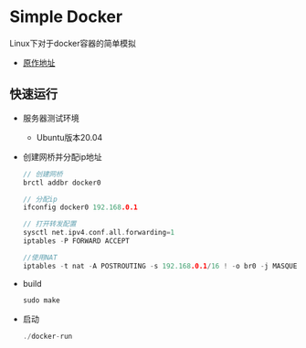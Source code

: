

Simple Docker
===============
Linux下对于docker容器的简单模拟

* [原作地址](https://www.lanqiao.cn/courses/608)

快速运行
------------
* 服务器测试环境
	* Ubuntu版本20.04

* 创建网桥并分配ip地址

    ```C++
    // 创建网桥
    brctl addbr docker0

    // 分配ip
    ifconfig docker0 192.168.0.1

    // 打开转发配置
    sysctl net.ipv4.conf.all.forwarding=1
	iptables -P FORWARD ACCEPT

	//使用NAT
	iptables -t nat -A POSTROUTING -s 192.168.0.1/16 ! -o br0 -j MASQUERADE
    ```
* build

    ```C++
    sudo make
    ```

* 启动

    ```C++
    ./docker-run
    ```

